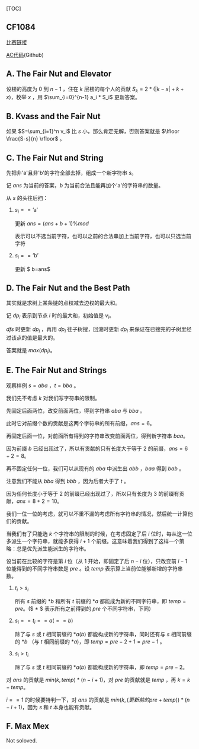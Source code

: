 [TOC]

## CF1084

[比赛链接](https://codeforces.com/contest/1084)

[AC代码](https://github.com/SetsunaChyan/OI_source_code)(Github)



## A.  The Fair Nut and Elevator

设楼的高度为 $0$ 到 $n-1$ ，住在 $k$ 层楼的每个人的贡献 $S_k=2 * (|k-x|+k+x)$，枚举 $x$ ，用 $\sum_{i=0}^{n-1} a_i * S_i$ 更新答案。



## B. Kvass and the Fair Nut

如果 $S=\sum_{i=1}^n v_i$ 比 $s$ 小，那么肯定无解，否则答案就是 $\lfloor \frac{S-s}{n} \rfloor$ 。



## C. The Fair Nut and String

先把非'a'且非'b'的字符全部去掉，组成一个新字符串 $s$。

记 $ans$ 为当前的答案，$b$ 为当前合法且能再加个'a'的字符串的数量。

从 $s$ 的头往后扫：

1. $s_i==\text{'a'}$

   更新 $ans=(ans+b+1)\%mod$

   表示可以不选当前字符，也可以之前的合法串加上当前字符，也可以只选当前字符

2. $s_i==\text{'b'}$

   更新 $ b=ans$



## D. The Fair Nut and the Best Path

其实就是求树上某条链的点权减去边权的最大和。

记 $dp_i$ 表示到节点 $i$ 时的最大和，初始值是 $v_i$。

 $dfs$ 时更新 $dp_i$ ，再用 $dp_i$ 往子树搜，回溯时更新 $dp_i$ 来保证在已搜完的子树里经过该点的值是最大的。

答案就是 $max(dp_i)$。



## E. The Fair Nut and Strings

观察样例 $s=aba$ ，$t=bba$ 。

我们先不考虑 $k$ 对我们写字符串的限制。

先固定后面两位，改变前面两位，得到字符串 $aba$ 与 $bba$ 。

此时它对前缀个数的贡献是这两个字符串的所有前缀，$ans=6$。

再固定后面一位，对前面所有得到的字符串改变前面两位，得到新字符串 $baa$。

因为前缀 $b$ 已经出现过了，所以有贡献的只有长度大于等于 $2$ 的前缀，$ans=6+2=8$。

再不固定任何一位，我们可以从现有的 $aba$ 中派生出 $abb$ ，$baa$ 得到 $bab$ 。

注意我们不能从 $bba$ 得到 $bbb$ ，因为后者大于了 $t$ 。

因为任何长度小于等于 $2$ 的前缀已经出现过了，所以只有长度为 $3$ 的前缀有贡献，$ans=8+2=10$。



我们一位一位的考虑，就可以不重不漏的考虑所有字符串的情况，然后统一计算他们的贡献。

当我们有了只能选 $k$ 个字符串的限制的时候，在考虑固定了后 $i$ 位时，每从这一位多派生一个字符串，就能多获得 $i+1$ 个前缀。这意味着我们得到了这样一个策略：总是优先派生能派生的字符串。



设当前在比较的字符是第 $i$ 位（从 $1$ 开始，即固定了后 $n-i$  位），只改变前 $i-1$ 位能得到的不同字符串数是 $pre$ 。设 $temp$ 表示算上当前位能够新增的字符串数。

1. $t_i>s_i$

   所有 $s$ 前缀的 $* b$ 和所有 $t$ 前缀的 $* a$ 都能成为新的不同字符串，即 $temp=pre$。($ * $ 表示所有之前得到的 $pre$ 个不同字符串，下同）

2. $s_i==t_i==a(==b)$

   除了与 $s$ 或 $t$ 相同前缀的 $* a(b)$ 都能构成新的字符串，同时还有与 $s$ 相同前缀的 $* b$ （与 $t$ 相同前缀的 $* a$)，即 $temp=pre-2+1=pre-1$ 。

3. $s_i>t_i$ 

   除了与 $s$ 或 $t$ 相同前缀的 $* a(b)$ 都能构成新的字符串，即 $temp=pre-2$。

对 $ans$ 的贡献是 $min(k,temp) * (n-i+1)$，对 $pre$ 的贡献就是 $temp$ ，再 $k=k-temp$。

$i==1$ 的时候要特判一下，对 $ans$ 的贡献是 $min(k,(更新前的pre+temp)) * (n-i+1)$，因为 $s$ 和 $t$ 本身也能有贡献。



## F.  Max Mex

Not soloved.

